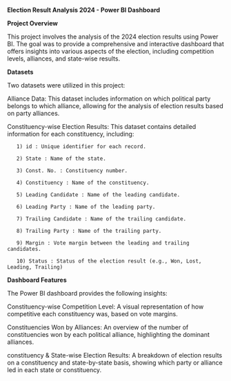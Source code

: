 **Election Result Analysis 2024 - Power BI Dashboard**

**Project Overview**

This project involves the analysis of the 2024 election results using Power BI. 
The goal was to provide a comprehensive and interactive dashboard that offers insights into various aspects of the election, including competition levels, alliances, and state-wise results.



**Datasets**

Two datasets were utilized in this project:

Alliance Data: This dataset includes information on which political party belongs to which alliance, allowing for the analysis of election results based on party alliances.

Constituency-wise Election Results: This dataset contains detailed information for each constituency, including:
     
       1) id : Unique identifier for each record.
      
       2) State : Name of the state.
      
       3) Const. No. : Constituency number.
     
       4) Constituency : Name of the constituency.
     
       5) Leading Candidate : Name of the leading candidate.
    
       6) Leading Party : Name of the leading party.
    
       7) Trailing Candidate : Name of the trailing candidate.
    
       8) Trailing Party : Name of the trailing party.
   
       9) Margin : Vote margin between the leading and trailing candidates.
  
       10) Status : Status of the election result (e.g., Won, Lost, Leading, Trailing)



**Dashboard Features**

The Power BI dashboard provides the following insights:

Constituency-wise Competition Level: A visual representation of how competitive each constituency was, based on vote margins.

Constituencies Won by Alliances: An overview of the number of constituencies won by each political alliance, highlighting the dominant alliances.

constituency & State-wise Election Results: A breakdown of election results on a constituency and state-by-state basis, showing which party or alliance led in each state or constituency.
